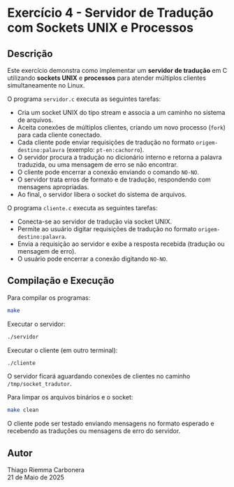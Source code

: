 # Exercício 4 - Servidor de Tradução com Sockets UNIX e Processos

## Descrição

Este exercício demonstra como implementar um **servidor de tradução** em C utilizando **sockets UNIX** e **processos** para atender múltiplos clientes simultaneamente no Linux.

O programa `servidor.c` executa as seguintes tarefas:
- Cria um socket UNIX do tipo stream e associa a um caminho no sistema de arquivos.
- Aceita conexões de múltiplos clientes, criando um novo processo (`fork`) para cada cliente conectado.
- Cada cliente pode enviar requisições de tradução no formato `origem-destino:palavra` (exemplo: `pt-en:cachorro`).
- O servidor procura a tradução no dicionário interno e retorna a palavra traduzida, ou uma mensagem de erro se não encontrar.
- O cliente pode encerrar a conexão enviando o comando `NO-NO`.
- O servidor trata erros de formato e de tradução, respondendo com mensagens apropriadas.
- Ao final, o servidor libera o socket do sistema de arquivos.

O programa `cliente.c` executa as seguintes tarefas:
- Conecta-se ao servidor de tradução via socket UNIX.
- Permite ao usuário digitar requisições de tradução no formato `origem-destino:palavra`.
- Envia a requisição ao servidor e exibe a resposta recebida (tradução ou mensagem de erro).
- O usuário pode encerrar a conexão digitando `NO-NO`.

## Compilação e Execução

Para compilar os programas:
```bash
make
```

Executar o servidor:
```bash
./servidor
```

Executar o cliente (em outro terminal):
```bash
./cliente
```

O servidor ficará aguardando conexões de clientes no caminho `/tmp/socket_tradutor`.

Para limpar os arquivos binários e o socket:
```bash
make clean
```

O cliente pode ser testado enviando mensagens no formato esperado e recebendo as traduções ou mensagens de erro do servidor.

## Autor

Thiago Riemma Carbonera  
21 de Maio de 2025